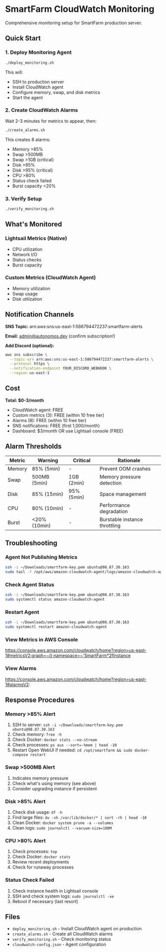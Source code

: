 # SmartFarm CloudWatch Monitoring

Comprehensive monitoring setup for SmartFarm production server.

## Quick Start

### 1. Deploy Monitoring Agent
```bash
./deploy_monitoring.sh
```

This will:
- SSH to production server
- Install CloudWatch agent
- Configure memory, swap, and disk metrics
- Start the agent

### 2. Create CloudWatch Alarms
Wait 2-3 minutes for metrics to appear, then:
```bash
./create_alarms.sh
```

This creates 8 alarms:
- Memory >85%
- Swap >500MB
- Swap >1GB (critical)
- Disk >85%
- Disk >95% (critical)  
- CPU >80%
- Status check failed
- Burst capacity <20%

### 3. Verify Setup
```bash
./verify_monitoring.sh
```

## What's Monitored

### Lightsail Metrics (Native)
- CPU utilization
- Network I/O
- Status checks
- Burst capacity

### Custom Metrics (CloudWatch Agent)
- Memory utilization
- Swap usage
- Disk utilization

## Notification Channels

**SNS Topic:** arn:aws:sns:us-east-1:586794472237:smartfarm-alerts

**Email:** admin@autonomos.dev (confirm subscription!)

**Add Discord (optional):**
```bash
aws sns subscribe \
  --topic-arn arn:aws:sns:us-east-1:586794472237:smartfarm-alerts \
  --protocol https \
  --notification-endpoint YOUR_DISCORD_WEBHOOK \
  --region us-east-1
```

## Cost

**Total: $0-3/month**

- CloudWatch agent: FREE
- Custom metrics (3): FREE (within 10 free tier)
- Alarms (8): FREE (within 10 free tier)
- SNS notifications: FREE (first 1,000/month)
- Dashboard: $3/month OR use Lightsail console (FREE)

## Alarm Thresholds

| Metric | Warning | Critical | Rationale |
|--------|---------|----------|-----------|
| Memory | 85% (5min) | - | Prevent OOM crashes |
| Swap | 500MB (5min) | 1GB (2min) | Memory pressure detection |
| Disk | 85% (15min) | 95% (5min) | Space management |
| CPU | 80% (10min) | - | Performance degradation |
| Burst | <20% (10min) | - | Burstable instance throttling |

## Troubleshooting

### Agent Not Publishing Metrics
```bash
ssh -i ~/Downloads/smartfarm-key.pem ubuntu@98.87.30.163
sudo tail -f /opt/aws/amazon-cloudwatch-agent/logs/amazon-cloudwatch-agent.log
```

### Check Agent Status
```bash
ssh -i ~/Downloads/smartfarm-key.pem ubuntu@98.87.30.163
sudo systemctl status amazon-cloudwatch-agent
```

### Restart Agent
```bash
ssh -i ~/Downloads/smartfarm-key.pem ubuntu@98.87.30.163
sudo systemctl restart amazon-cloudwatch-agent
```

### View Metrics in AWS Console
https://console.aws.amazon.com/cloudwatch/home?region=us-east-1#metricsV2:graph=~();namespace=~'SmartFarm*2fInstance

### View Alarms
https://console.aws.amazon.com/cloudwatch/home?region=us-east-1#alarmsV2:

## Response Procedures

### Memory >85% Alert
1. SSH to server: `ssh -i ~/Downloads/smartfarm-key.pem ubuntu@98.87.30.163`
2. Check memory: `free -h`
3. Check Docker: `docker stats --no-stream`
4. Check processes: `ps aux --sort=-%mem | head -10`
5. Restart Open WebUI if needed: `cd /opt/smartfarm && sudo docker-compose restart`

### Swap >500MB Alert
1. Indicates memory pressure
2. Check what's using memory (see above)
3. Consider upgrading instance if persistent

### Disk >85% Alert
1. Check disk usage: `df -h`
2. Find large files: `du -sh /var/lib/docker/* | sort -rh | head -10`
3. Clean Docker: `docker system prune -a --volumes`
4. Clean logs: `sudo journalctl --vacuum-size=100M`

### CPU >80% Alert
1. Check processes: `top`
2. Check Docker: `docker stats`
3. Review recent deployments
4. Check for runaway processes

### Status Check Failed
1. Check instance health in Lightsail console
2. SSH and check system logs: `sudo journalctl -xe`
3. Reboot if necessary (last resort)

## Files

- `deploy_monitoring.sh` - Install CloudWatch agent on production
- `create_alarms.sh` - Create all CloudWatch alarms
- `verify_monitoring.sh` - Check monitoring status
- `cloudwatch-config.json` - Agent configuration
